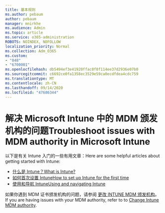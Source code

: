 ```yaml
---
title: 基本规则
ms.author: pebaum
author: pebaum
manager: mnirkhe
ms.audience: Admin
ms.topic: article
ms.service: o365-administration
ROBOTS: NOINDEX, NOFOLLOW
localization_priority: Normal
ms.collection: Adm_O365
ms.custom:
- "848"
- "6700001"
ms.openlocfilehash: db5494ef3e41920ffac0f0f114ee37d2936e07b0
ms.sourcegitcommit: c6692ce0fa1358ec3529e59ca0ecdfdea4cdc759
ms.translationtype: MT
ms.contentlocale: zh-CN
ms.lasthandoff: 09/14/2020
ms.locfileid: "47686344"
---
```

# <a name="troubleshoot-issues-with-mdm-authority-in-microsoft-intune"></a><span data-ttu-id="b63dd-102">解决 Microsoft Intune 中的 MDM 颁发机构的问题</span><span class="sxs-lookup"><span data-stu-id="b63dd-102">Troubleshoot issues with MDM authority in Microsoft Intune</span></span>

<span data-ttu-id="b63dd-103">以下是有关 Intune 入门的一些有用文章：</span><span class="sxs-lookup"><span data-stu-id="b63dd-103">Here are some helpful articles about getting started with Intune:</span></span>

- [<span data-ttu-id="b63dd-104">什么是 Intune？</span><span class="sxs-lookup"><span data-stu-id="b63dd-104">What is Intune?</span></span>](https://docs.microsoft.com/intune/what-is-intune)
- [<span data-ttu-id="b63dd-105">如何首次设置 Intune</span><span class="sxs-lookup"><span data-stu-id="b63dd-105">How to set up Intune for the first time</span></span>](https://docs.microsoft.com/intune/setup-steps)
- [<span data-ttu-id="b63dd-106">使用和导航 Intune</span><span class="sxs-lookup"><span data-stu-id="b63dd-106">Using and navigating Intune</span></span>](https://docs.microsoft.com/intune/tutorial-walkthrough-intune-portal)

<span data-ttu-id="b63dd-107">如果你遇到 MDM 证书颁发机构的问题，请参阅 [更改 INTUNE MDM 颁发机构](https://docs.microsoft.com/alchemyinsights/change-mdm-authority)。</span><span class="sxs-lookup"><span data-stu-id="b63dd-107">If you are having issues with your MDM authority, refer to to [Change Intune MDM authority](https://docs.microsoft.com/alchemyinsights/change-mdm-authority).</span></span>